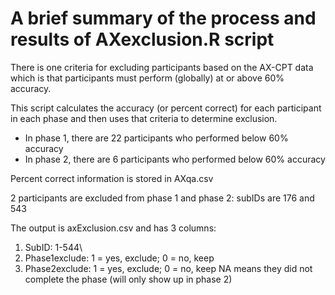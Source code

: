 # A brief summary of the process and results of AXexclusion.R script

There is one criteria for excluding participants based on the AX-CPT data which is that participants must perform (globally) at or above 60% accuracy.

This script calculates the accuracy (or percent correct) for each participant in each phase and then uses that criteria to determine exclusion.

- In phase 1, there are 22 participants who performed below 60% accuracy
- In phase 2, there are 6 participants who performed below 60% accuracy

Percent correct information is stored in AXqa.csv

2 participants are excluded from phase 1 and phase 2: subIDs are 176 and 543

The output is axExclusion.csv and has 3 columns:
1) SubID: 1-544\
2) Phase1exclude: 1 = yes, exclude; 0 = no, keep
3) Phase2exclude: 1 = yes, exclude; 0 = no, keep
NA means they did not complete the phase (will only show up in phase 2)
